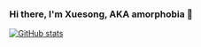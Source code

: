 ### Hi there, I'm Xuesong, AKA amorphobia 👋

[![GitHub stats](https://github-readme-stats.vercel.app/api?username=amorphobia&show_icons=true&locale=cn&count_private=true&theme=transparent)](https://github.com/amorphobia)

<!--
**amorphobia/amorphobia** is a ✨ _special_ ✨ repository because its `README.md` (this file) appears on your GitHub profile.

Here are some ideas to get you started:

- 🔭 I’m currently working on ...
- 🌱 I’m currently learning ...
- 👯 I’m looking to collaborate on ...
- 🤔 I’m looking for help with ...
- 💬 Ask me about ...
- 📫 How to reach me: ...
- 😄 Pronouns: ...
- ⚡ Fun fact: ...
-->
